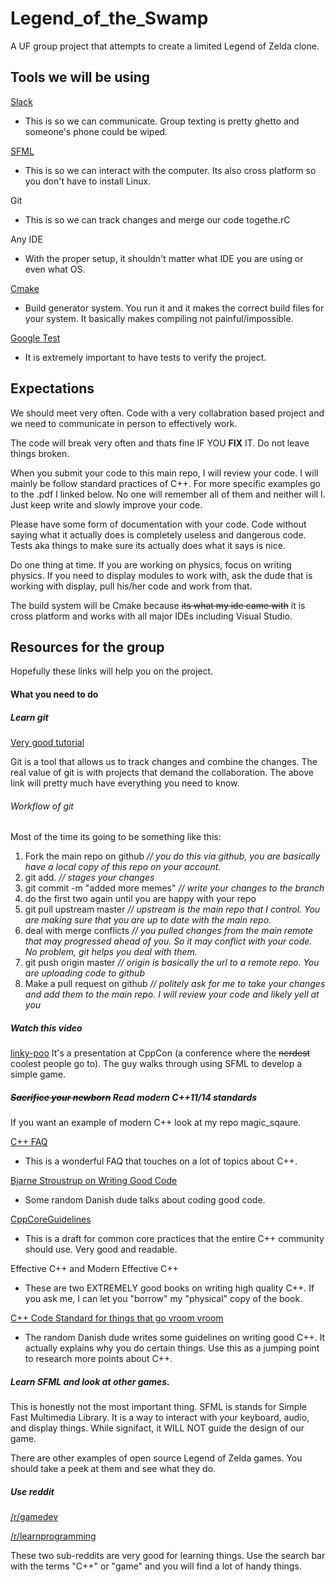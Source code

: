 # Legend_of_the_Swamp
A UF group project that attempts to create a limited Legend of Zelda clone.

## Tools we will be using
[Slack](legendoftheswamp.slack.com)
  * This is so we can communicate. Group texting is pretty ghetto and someone's phone could be wiped.

[SFML](http://www.sfml-dev.org/documentation/2.3.2/)
  * This is so we can interact with the computer. Its also cross platform so you don't have to install Linux.

Git
  * This is so we can track changes and merge our code togethe.rC

Any IDE
  * With the proper setup, it shouldn't matter what IDE you are using or even what OS.

[Cmake](https://en.wikipedia.org/wiki/CMake)
  * Build generator system. You run it and it makes the correct build files for your system. It basically makes compiling not painful/impossible.

[Google Test](https://github.com/google/googletest/blob/master/googletest/docs/Primer.md)
 * It is extremely important to have tests to verify the project.

## Expectations
We should meet very often. Code with a very collabration based project and we need to communicate in person to effectively work.

The code will break very often and thats fine IF YOU **FIX** IT. Do not leave things broken.

When you submit your code to this main repo, I will review your code. I will mainly be follow standard practices of C++. For more specific examples go to the .pdf I linked below. No one will remember all of them and neither will I. Just keep write and slowly improve your code.

Please have some form of documentation with your code. Code without saying what it actually does is completely useless and dangerous code. Tests aka things to make sure its actually does what it says is nice.

Do one thing at time. If you are working on physics, focus on writing physics. If you need to display modules to work with, ask the dude that is working with display, pull his/her code and work from that.

The build system will be Cmake because ~~its what my ide came with~~ it is cross platform and works with all major IDEs including Visual Studio.

## Resources for the group
Hopefully these links will help you on the project.
#### What you need to do

##### Learn git
[Very good tutorial](https://www.atlassian.com/git/)

Git is a tool that allows us to track changes and combine the changes. The real value of git is with projects that demand the collaboration. The above link will pretty much have everything you need to know.

###### Workflow of git
Most of the time its going to be something like this:
  1. Fork the main repo on github *// you do this via github, you are basically have a local copy of this repo on your account.*
  2. git add. *// stages your changes*
  3. git commit -m "added more memes" *// write your changes to the branch*
  4. do the first two again until you are happy with your repo
  5. git pull upstream master *// upstream is the main repo that I control. You are making sure that you are up to date with the main repo.*
  6. deal with merge conflicts *// you pulled changes from the main remote that may progressed ahead of you. So it may conflict with your code. No problem, git helps you deal with them.*
  7. git push origin master *// origin is basically the url to a remote repo. You are uploading code to github*
  8. Make a pull request on github *// politely ask for me to take your changes and add them to the main repo. I will review your code and likely yell at you*

##### Watch this video
[linky-poo](https://www.youtube.com/watch?v=TC9zhufV_Z8)
It's a presentation at CppCon (a conference where the ~~nerdest~~ coolest people go to). The guy walks through using SFML to develop a simple game.

##### ~~Sacrifice your newborn~~ Read modern C++11/14 standards
If you want an example of modern C++ look at my repo magic_sqaure.

[C++ FAQ](https://isocpp.org/wiki/faq)

* This is a wonderful FAQ that touches on a lot of topics about C++.

[Bjarne Stroustrup on Writing Good Code](https://www.youtube.com/watch?v=1OEu9C51K2A)

* Some random Danish dude talks about coding good code.

[CppCoreGuidelines](https://github.com/isocpp/CppCoreGuidelines/blob/master/CppCoreGuidelines.md)

* This is a draft for common core practices that the entire C++ community should use. Very good and readable.

Effective C++ and Modern Effective C++

* These are two EXTREMELY good books on writing high quality C++. If you ask me, I can let you "borrow" my "physical" copy of the book.

[C++ Code Standard for things that go vroom vroom](http://stroustrup.com/JSF-AV-rules.pdf)

* The random Danish dude writes some guidelines on writing good C++. It actually explains why you do certain things. Use this as a jumping point to research more points about C++.

##### Learn SFML and look at other games.
This is honestly not the most important thing. SFML is stands for Simple Fast Multimedia Library. It is a way to interact with your keyboard, audio, and display things. While signifact, it WILL NOT guide the design of our game.

There are other examples of open source Legend of Zelda games. You should take a peek at them and see what they do.

##### Use reddit
[/r/gamedev](www.reddit.com/r/gamedev)

[/r/learnprogramming](www.reddit.com/r/learnprogramming)

These two sub-reddits are very good for learning things. Use the search bar with the terms "C++" or "game" and you will find a lot of handy things.
